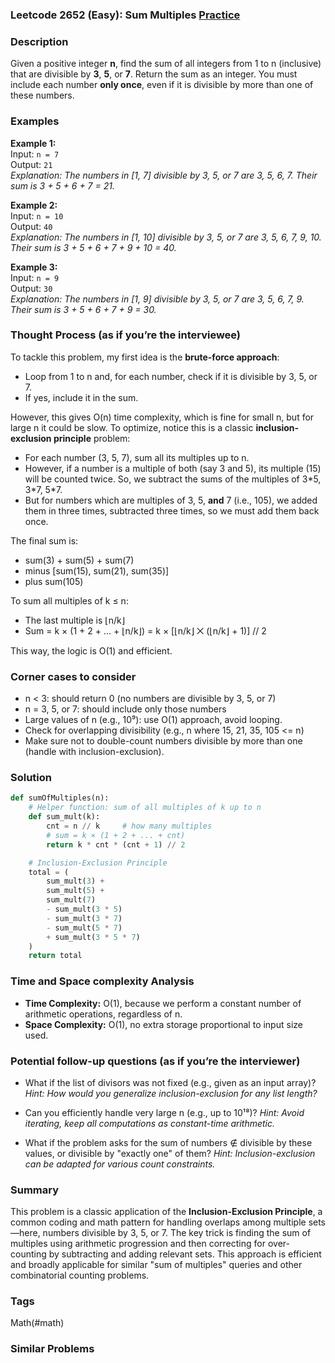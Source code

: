 ### Leetcode 2652 (Easy): Sum Multiples [Practice](https://leetcode.com/problems/sum-multiples)

### Description  
Given a positive integer **n**, find the sum of all integers from 1 to n (inclusive) that are divisible by **3**, **5**, or **7**. Return the sum as an integer.
You must include each number **only once**, even if it is divisible by more than one of these numbers.

### Examples  

**Example 1:**  
Input: `n = 7`  
Output: `21`  
*Explanation: The numbers in [1, 7] divisible by 3, 5, or 7 are 3, 5, 6, 7. Their sum is 3 + 5 + 6 + 7 = 21.*

**Example 2:**  
Input: `n = 10`  
Output: `40`  
*Explanation: The numbers in [1, 10] divisible by 3, 5, or 7 are 3, 5, 6, 7, 9, 10. Their sum is 3 + 5 + 6 + 7 + 9 + 10 = 40.*

**Example 3:**  
Input: `n = 9`  
Output: `30`  
*Explanation: The numbers in [1, 9] divisible by 3, 5, or 7 are 3, 5, 6, 7, 9. Their sum is 3 + 5 + 6 + 7 + 9 = 30.*


### Thought Process (as if you’re the interviewee)  
To tackle this problem, my first idea is the **brute-force approach**:  
- Loop from 1 to n and, for each number, check if it is divisible by 3, 5, or 7.
- If yes, include it in the sum.

However, this gives O(n) time complexity, which is fine for small n, but for large n it could be slow.
To optimize, notice this is a classic **inclusion-exclusion principle** problem:
- For each number (3, 5, 7), sum all its multiples up to n.
- However, if a number is a multiple of both (say 3 and 5), its multiple (15) will be counted twice. So, we subtract the sums of the multiples of 3\*5, 3\*7, 5\*7.
- But for numbers which are multiples of 3, 5, **and** 7 (i.e., 105), we added them in three times, subtracted three times, so we must add them back once.

The final sum is:
- sum(3) + sum(5) + sum(7)
- minus [sum(15), sum(21), sum(35)]
- plus sum(105)

To sum all multiples of k ≤ n:  
- The last multiple is ⌊n/k⌋
- Sum = k × (1 + 2 + ... + ⌊n/k⌋) = k × [⌊n/k⌋ ⨉ (⌊n/k⌋ + 1)] // 2

This way, the logic is O(1) and efficient.

### Corner cases to consider  
- n < 3: should return 0 (no numbers are divisible by 3, 5, or 7)
- n = 3, 5, or 7: should include only those numbers
- Large values of n (e.g., 10⁹): use O(1) approach, avoid looping.
- Check for overlapping divisibility (e.g., n where 15, 21, 35, 105 <= n)
- Make sure not to double-count numbers divisible by more than one (handle with inclusion-exclusion).

### Solution

```python
def sumOfMultiples(n):
    # Helper function: sum of all multiples of k up to n
    def sum_mult(k):
        cnt = n // k     # how many multiples
        # sum = k × (1 + 2 + ... + cnt)
        return k * cnt * (cnt + 1) // 2

    # Inclusion-Exclusion Principle
    total = (
        sum_mult(3) +
        sum_mult(5) +
        sum_mult(7)
        - sum_mult(3 * 5)
        - sum_mult(3 * 7)
        - sum_mult(5 * 7)
        + sum_mult(3 * 5 * 7)
    )
    return total
```

### Time and Space complexity Analysis  

- **Time Complexity:** O(1), because we perform a constant number of arithmetic operations, regardless of n.
- **Space Complexity:** O(1), no extra storage proportional to input size used.

### Potential follow-up questions (as if you’re the interviewer)  

- What if the list of divisors was not fixed (e.g., given as an input array)?
  *Hint: How would you generalize inclusion-exclusion for any list length?*

- Can you efficiently handle very large n (e.g., up to 10¹⁸)?
  *Hint: Avoid iterating, keep all computations as constant-time arithmetic.*

- What if the problem asks for the sum of numbers ∉ divisible by these values, or divisible by "exactly one" of them?
  *Hint: Inclusion-exclusion can be adapted for various count constraints.*

### Summary
This problem is a classic application of the **Inclusion-Exclusion Principle**, a common coding and math pattern for handling overlaps among multiple sets—here, numbers divisible by 3, 5, or 7. The key trick is finding the sum of multiples using arithmetic progression and then correcting for over-counting by subtracting and adding relevant sets. This approach is efficient and broadly applicable for similar "sum of multiples" queries and other combinatorial counting problems.

### Tags
Math(#math)

### Similar Problems
